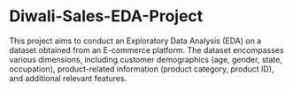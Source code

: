# Diwali-Sales-EDA-Project
This project aims to conduct an Exploratory Data Analysis (EDA) on a dataset obtained from an E-commerce platform. The dataset encompasses various dimensions, including customer demographics (age, gender, state, occupation), product-related information (product category, product ID), and additional relevant features.
